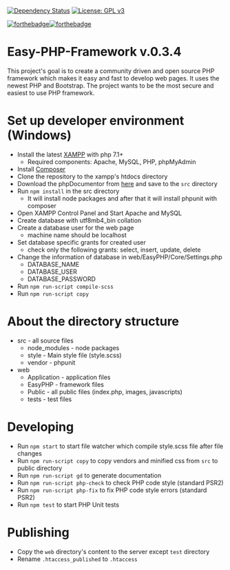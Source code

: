 [![Dependency Status](https://www.versioneye.com/user/projects/5b0066fe0fb24f0e57e3e5e8/badge.svg?style=flat-square)](https://www.versioneye.com/user/projects/5b0066fe0fb24f0e57e3e5e8)
[![License: GPL v3](https://img.shields.io/badge/License-GPL%20v3-blue.svg)](https://www.gnu.org/licenses/gpl-3.0)

[![forthebadge](https://forthebadge.com/images/badges/built-by-developers.svg)](https://forthebadge.com)[![forthebadge](https://forthebadge.com/images/badges/for-you.svg)](https://forthebadge.com)
# Easy-PHP-Framework v.0.3.4
This project's goal is to create a community driven and open source PHP framework which makes it easy and fast to develop web pages. It uses the newest PHP and Bootstrap. The project wants to be the most secure and easiest to use PHP framework.

# Set up developer environment (Windows)
- Install the latest [XAMPP](https://www.apachefriends.org/hu/index.html) with php 7.1+
  - Required components: Apache, MySQL, PHP, phpMyAdmin
- Install [Composer](https://getcomposer.org/doc/00-intro.md#installation-windows)
- Clone the repository to the xampp's htdocs directory
- Download the phpDocumentor from [here](http://www.phpdoc.org/phpDocumentor.phar) and save to the ```src``` directory
- Run ```npm install``` in the src directory
  - It will install node packages and after that it will install phpunit with composer
- Open XAMPP Control Panel and Start Apache and MySQL
- Create database with utf8mb4_bin collation
- Create a database user for the web page
  - machine name should be localhost
- Set database specific grants for created user
    - check only the following grants: select, insert, update, delete
- Change the information of database in web/EasyPHP/Core/Settings.php
  - DATABASE_NAME
  - DATABASE_USER
  - DATABASE_PASSWORD
- Run ```npm run-script compile-scss```
- Run ```npm run-script copy```
  
# About the directory structure
- src - all source files
  - node_modules - node packages
  - style - Main style file (style.scss)
  - vendor - phpunit
- web
  - Application - application files
  - EasyPHP - framework files
  - Public - all public files (index.php, images, javascripts)
  - tests - test files

# Developing
- Run ```npm start``` to start file watcher which compile style.scss file after file changes
- Run ```npm run-script copy``` to copy vendors and minified css from ```src``` to public directory
- Run ```npm run-script gd``` to generate documentation  
- Run ```npm run-script php-check``` to check PHP code style (standard PSR2)
- Run ```npm run-script php-fix``` to fix PHP code style errors (standard PSR2)
- Run ```npm test``` to start PHP Unit tests

# Publishing
- Copy the ```web``` directory's content to the server except ```test``` directory
- Rename ```.htaccess_published``` to ```.htaccess```
